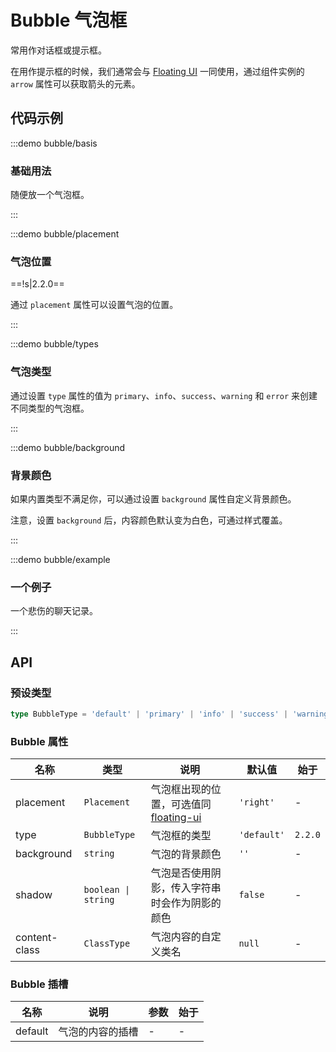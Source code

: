 # Bubble 气泡框

常用作对话框或提示框。

在用作提示框的时候，我们通常会与 [Floating UI](https://floating-ui.com/) 一同使用，通过组件实例的 `arrow` 属性可以获取箭头的元素。

## 代码示例

:::demo bubble/basis

### 基础用法

随便放一个气泡框。

:::

:::demo bubble/placement

### 气泡位置

==!s|2.2.0==

通过 `placement` 属性可以设置气泡的位置。

:::

:::demo bubble/types

### 气泡类型

通过设置 `type` 属性的值为 `primary`、`info`、`success`、`warning` 和 `error` 来创建不同类型的气泡框。

:::

:::demo bubble/background

### 背景颜色

如果内置类型不满足你，可以通过设置 `background` 属性自定义背景颜色。

注意，设置 `background` 后，内容颜色默认变为白色，可通过样式覆盖。

:::

:::demo bubble/example

### 一个例子

一个悲伤的聊天记录。

:::

## API

### 预设类型

```ts
type BubbleType = 'default' | 'primary' | 'info' | 'success' | 'warning' | 'error'
```

### Bubble 属性

| 名称          | 类型                | 说明                                                                                             | 默认值      | 始于    |
| ------------- | ------------------- | ------------------------------------------------------------------------------------------------ | ----------- | ------- |
| placement     | `Placement`         | 气泡框出现的位置，可选值同 [floating-ui](https://floating-ui.com/docs/computePosition#placement) | `'right'`   | -       |
| type          | `BubbleType`        | 气泡框的类型                                                                                     | `'default'` | `2.2.0` |
| background    | `string`            | 气泡的背景颜色                                                                                   | `''`        | -       |
| shadow        | `boolean \| string` | 气泡是否使用阴影，传入字符串时会作为阴影的颜色                                                   | `false`     | -       |
| content-class | `ClassType`         | 气泡内容的自定义类名                                                                             | `null`      | -       |

### Bubble 插槽

| 名称    | 说明             | 参数 | 始于 |
| ------- | ---------------- | ---- | ---- |
| default | 气泡的内容的插槽 | -    | -    |
